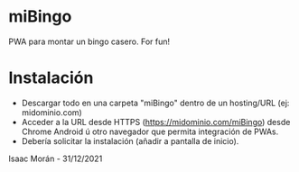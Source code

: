 # miBingo

PWA para montar un bingo casero.
For fun!

# Instalación

- Descargar todo en una carpeta "miBingo" dentro de un hosting/URL (ej: midominio.com)
- Acceder a la URL desde HTTPS (https://midominio.com/miBingo) desde Chrome Android ú otro navegador que permita integración de PWAs.
- Debería solicitar la instalación (añadir a pantalla de inicio).


Isaac Morán - 31/12/2021
